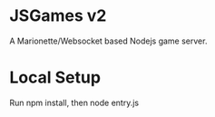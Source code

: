 # JSGames v2
A Marionette/Websocket based Nodejs game server.

# Local Setup
Run npm install, then node entry.js